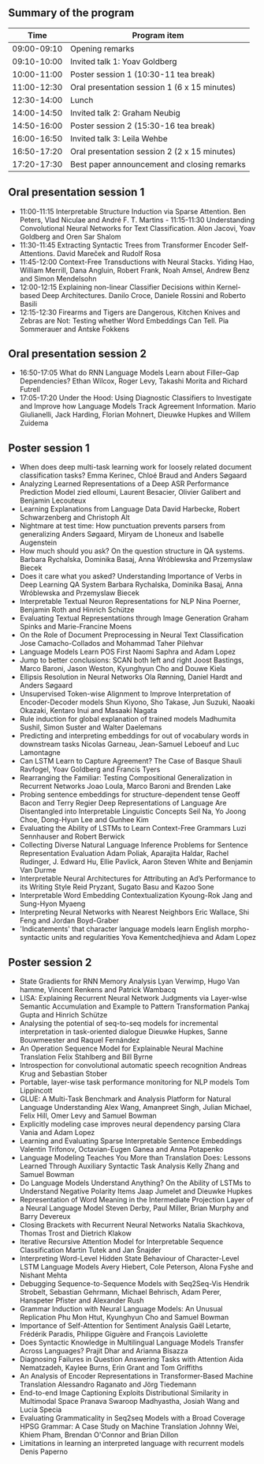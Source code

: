 
Summary of the program
----------------------

| Time         | Program item                                  |
|--------------|-----------------------------------------------|
| 09:00-09:10  | Opening remarks                               |
| 09:10-10:00  | Invited talk 1: Yoav Goldberg                 |
| 10:00-11:00  | Poster session 1 (10:30-11 tea break)         |
| 11:00-12:30  |  Oral presentation session 1 (6 x 15 minutes) |
| 12:30-14:00  | Lunch                                         |
| 14:00-14:50  | Invited talk 2: Graham Neubig                 |
| 14:50-16:00  | Poster session 2 (15:30-16 tea break)         |
| 16:00-16:50  | Invited talk 3: Leila Wehbe                   |
| 16:50-17:20  |  Oral presentation session 2 (2 x 15 minutes) |
| 17:20-17:30  | Best paper announcement and closing remarks   |


Oral presentation session 1
---------------------------

- 11:00-11:15 Interpretable Structure Induction via Sparse Attention. Ben Peters, Vlad Niculae and André F. T. Martins - 11:15-11:30 Understanding Convolutional Neural Networks for Text Classification. Alon Jacovi, Yoav Goldberg and Oren Sar Shalom 
- 11:30-11:45 Extracting Syntactic Trees from Transformer Encoder Self-Attentions. David Mareček and Rudolf Rosa 
- 11:45-12:00 Context-Free Transductions with Neural Stacks. Yiding Hao, William Merrill, Dana Angluin, Robert Frank, Noah Amsel, Andrew Benz and Simon Mendelsohn 
- 12:00-12:15 Explaining non-linear Classifier Decisions within Kernel-based Deep Architectures. Danilo Croce, Daniele Rossini and Roberto Basili 
- 12:15-12:30 Firearms and Tigers are Dangerous, Kitchen Knives and Zebras are Not: Testing whether Word Embeddings Can Tell. Pia Sommerauer and Antske Fokkens 

Oral presentation session 2
---------------------------

- 16:50-17:05 What do RNN Language Models Learn about Filler–Gap Dependencies? Ethan Wilcox, Roger Levy, Takashi Morita and Richard Futrell 
- 17:05-17:20 Under the Hood: Using Diagnostic Classifiers to Investigate and Improve how Language Models Track Agreement Information. Mario Giulianelli, Jack Harding, Florian Mohnert, Dieuwke Hupkes and Willem Zuidema 

Poster session 1
----------------
- When does deep multi-task learning work for loosely related document classification tasks?	Emma Kerinec, Chloé Braud and Anders Søgaard
- Analyzing Learned Representations of a Deep ASR Performance Prediction Model	zied elloumi, Laurent Besacier, Olivier Galibert and Benjamin Lecouteux
- Learning Explanations from Language Data	David Harbecke, Robert Schwarzenberg and Christoph Alt
- Nightmare at test time: How punctuation prevents parsers from generalizing	Anders Søgaard, Miryam de Lhoneux and Isabelle Augenstein
- How much should you ask? On the question structure in QA systems.	Barbara Rychalska, Dominika Basaj, Anna Wróblewska and Przemyslaw Biecek
- Does it care what you asked? Understanding Importance of Verbs in Deep Learning QA System	Barbara Rychalska, Dominika Basaj, Anna Wróblewska and Przemyslaw Biecek
- Interpretable Textual Neuron Representations for NLP	Nina Poerner, Benjamin Roth and Hinrich Schütze
- Evaluating Textual Representations through Image Generation	Graham Spinks and Marie-Francine Moens
- On the Role of Document Preprocessing in Neural Text Classification	Jose Camacho-Collados and Mohammad Taher Pilehvar
- Language Models Learn POS First	Naomi Saphra and Adam Lopez
- Jump to better conclusions: SCAN both left and right	Joost Bastings, Marco Baroni, Jason Weston, Kyunghyun Cho and Douwe Kiela
- Ellipsis Resolution in Neural Networks	Ola Rønning, Daniel Hardt and Anders Søgaard
- Unsupervised Token-wise Alignment to Improve Interpretation of Encoder-Decoder models	Shun Kiyono, Sho Takase, Jun Suzuki, Naoaki Okazaki, Kentaro Inui and Masaaki Nagata
- Rule induction for global explanation of trained models	Madhumita Sushil, Simon Suster and Walter Daelemans
- Predicting and interpreting embeddings for out of vocabulary words in downstream tasks	Nicolas Garneau, Jean-Samuel Leboeuf and Luc Lamontagne
- Can LSTM Learn to Capture Agreement? The Case of Basque	Shauli Ravfogel, Yoav Goldberg and Francis Tyers
- Rearranging the Familiar: Testing Compositional Generalization in Recurrent Networks	Joao Loula, Marco Baroni and Brenden Lake
- Probing sentence embeddings for structure-dependent tense	Geoff Bacon and Terry Regier
Deep Representations of Language Are Disentangled into Interpretable Linguistic Concepts	Seil Na, Yo Joong Choe, Dong-Hyun Lee and Gunhee Kim
- Evaluating the Ability of LSTMs to Learn Context-Free Grammars	Luzi Sennhauser and Robert Berwick
- Collecting Diverse Natural Language Inference Problems for Sentence Representation Evaluation	Adam Poliak, Aparajita Haldar, Rachel Rudinger, J. Edward Hu, Ellie Pavlick, Aaron Steven White and Benjamin Van Durme
- Interpretable Neural Architectures for Attributing an Ad’s Performance to its Writing Style	Reid Pryzant, Sugato Basu and Kazoo Sone
- Interpretable Word Embedding Contextualization	Kyoung-Rok Jang and Sung-Hyon Myaeng
- Interpreting Neural Networks with Nearest Neighbors	Eric Wallace, Shi Feng and Jordan Boyd-Graber
- 'Indicatements' that character language models learn English morpho-syntactic units and regularities	Yova Kementchedjhieva and Adam Lopez

Poster session 2
----------------

- State Gradients for RNN Memory Analysis	Lyan Verwimp, Hugo Van hamme, Vincent Renkens and Patrick Wambacq
- LISA: Explaining Recurrent Neural Network Judgments via Layer-wIse Semantic Accumulation and Example to Pattern Transformation	Pankaj Gupta and Hinrich Schütze
- Analysing the potential of seq-to-seq models for incremental interpretation in task-oriented dialogue	Dieuwke Hupkes, Sanne Bouwmeester and Raquel Fernández
- An Operation Sequence Model for Explainable Neural Machine Translation	Felix Stahlberg and Bill Byrne
- Introspection for convolutional automatic speech recognition	Andreas Krug and Sebastian Stober
- Portable, layer-wise task performance monitoring for NLP models	Tom Lippincott
- GLUE: A Multi-Task Benchmark and Analysis Platform for Natural Language Understanding	Alex Wang, Amanpreet Singh, Julian Michael, Felix Hill, Omer Levy and Samuel Bowman
- Explicitly modeling case improves neural dependency parsing	Clara Vania and Adam Lopez
- Learning and Evaluating Sparse Interpretable Sentence Embeddings	Valentin Trifonov, Octavian-Eugen Ganea and Anna Potapenko
- Language Modeling Teaches You More than Translation Does: Lessons Learned Through Auxiliary Syntactic Task Analysis	Kelly Zhang and Samuel Bowman
- Do Language Models Understand Anything? On the Ability of LSTMs to Understand Negative Polarity Items	Jaap Jumelet and Dieuwke Hupkes
- Representation of Word Meaning in the Intermediate Projection Layer of a Neural Language Model	Steven Derby, Paul Miller, Brian Murphy and Barry Devereux
- Closing Brackets with Recurrent Neural Networks	Natalia Skachkova, Thomas Trost and Dietrich Klakow
- Iterative Recursive Attention Model for Interpretable Sequence Classification	Martin Tutek and Jan Šnajder
- Interpreting Word-Level Hidden State Behaviour of Character-Level LSTM Language Models	Avery Hiebert, Cole Peterson, Alona Fyshe and Nishant Mehta
- Debugging Sequence-to-Sequence Models with Seq2Seq-Vis	Hendrik Strobelt, Sebastian Gehrmann, Michael Behrisch, Adam Perer, Hanspeter Pfister and Alexander Rush
- Grammar Induction with Neural Language Models: An Unusual Replication	Phu Mon Htut, Kyunghyun Cho and Samuel Bowman
- Importance of Self-Attention for Sentiment Analysis	Gaël Letarte, Frédérik Paradis, Philippe Giguère and François Laviolette
- Does Syntactic Knowledge in Multilingual Language Models Transfer Across Languages?	Prajit Dhar and Arianna Bisazza
- Diagnosing Failures in Question Answering Tasks with Attention	Aida Nematzadeh, Kaylee Burns, Erin Grant and Tom Griffiths
- An Analysis of Encoder Representations in Transformer-Based Machine Translation	Alessandro Raganato and Jörg Tiedemann
- End-to-end Image Captioning Exploits Distributional Similarity in Multimodal Space	Pranava Swaroop Madhyastha, Josiah Wang and Lucia Specia
- Evaluating Grammaticality in Seq2seq Models with a Broad Coverage HPSG Grammar: A Case Study on Machine Translation	Johnny Wei, Khiem Pham, Brendan O'Connor and Brian Dillon
- Limitations in learning an interpreted language with recurrent models	Denis Paperno


